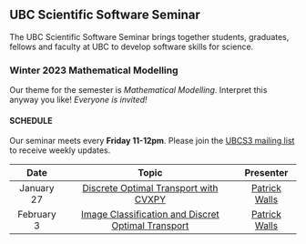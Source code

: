 ## UBC Scientific Software Seminar

The UBC Scientific Software Seminar brings together students, graduates, fellows and faculty at UBC to develop software skills for science.

### Winter 2023 Mathematical Modelling

Our theme for the semester is *Mathematical Modelling*. Interpret this anyway you like! *Everyone is invited!*

#### SCHEDULE

Our seminar meets every **Friday 11-12pm**. Please join the [UBCS3 mailing list](https://ubc.ca1.qualtrics.com/jfe/form/SV_6VCa1EYL5xjlUQ5) to receive weekly updates.

| Date | Topic | Presenter |
| :---: | :---: | :---: |
| January 27 | [Discrete Optimal Transport with CVXPY](01-27-walls/ot_cvxpy.ipynb) | [Patrick Walls](https://github.com/patrickwalls) |
| February 3 | [Image Classification and Discret Optimal Transport](02-03-walls/ot_images.ipynb) | [Patrick Walls](https://github.com/patrickwalls) |